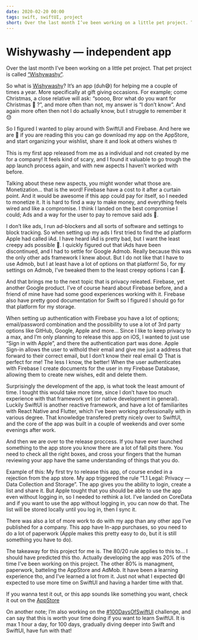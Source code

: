 ```yaml
---
date: 2020-02-20 00:00
tags: swift, swiftUI, project
short: Over the last month I’ve been working on a little pet project. That pet project is called “Wishywashy”.
---
```

# Wishywashy — independent app

Over the last month I’ve been working on a little pet project. That pet project is called [“Wishywashy”](https://apps.apple.com/no/app/wishywashy/id1497023679?l=nb).

So what is [Wishywashy](https://apps.apple.com/no/app/wishywashy/id1497023679?l=nb)? It’s an app (duh😅) for helping me a couple of times a year. More specifically at gift giving occasions. For example; come Christmas, a close relative will ask: “soooo, Bror what do you want for Christmas 🎄 ?”, and more often than not, my answer is “I don’t know”. And again more often then not I do actually know, but I struggle to remember it 😓

So I figured I wanted to play around with SwiftUI and Firebase. And here we are 🤪 if you are reading this you can go download my app on the AppStore, and start organizing your wishlist, share it and look at others wishes 🤓

This is my first app released from me as a individual and not created by me for a company! It feels kind of scary, and I found it valuable to go trough the app launch process again, and with new aspects I haven’t worked with before.

Talking about these new aspects, you might wonder what those are. Monetization… that is the word! Firebase have a cost to it after a curtain point. And it would be awesome if this app could pay for itself, so I needed to monetize it. It is hard to find a way to make money, and everything feels wired and like a compromise. I think I landed on the best compromise I could; Ads and a way for the user to pay to remove said ads 💸.

I don’t like ads, I run ad-blockers and all sorts of software and settings to block tracking. So when setting up my ads I first tried to find the ad platform Apple had called iAd. I have heard iAd is pretty bad, but I want the least creepy ads possible 🧐. I quickly figured out that iAds have been discontinued, and I had to settle for Google Admob. Really because this was the only other ads framework I knew about. But I do not like that I have to use Admob, but I at least have a lot of options on that platform! So, for my settings on Admob, I’ve tweaked them to the least creepy options I can 🎉.

And that brings me to the next topic that is privacy releated. Firebase, yet another Google product. I’ve of course heard about Firebase before, and a friend of mine have had some good experiences working with it. Firebase also have pretty good documentation for Swift so I figured I should go for that platform for my storage.

When setting up authentication with Firebase you have a lot of options; email/password combination and the possibility to use a lot of 3rd party options like GitHub, Google, Apple and more… Since I like to keep privacy to a max, and I’m only planning to release this app on iOS, I wanted to just use “Sign in with Apple”, and there the authentication part was done. Apple Sign-in allows the user to withold their email and give me just a address that forward to their correct email, but I don’t know their real email 😊 That is perfect for me! The less I know, the better! When the user authenticates with Firebase I create documents for the user in my Firebase Database, allowing them to create new wishes, edit and delete them.

Surprisingly the development of the app, is what took the least amount of time. I tought this would take more time, since I don’t have too much experience with that framework yet (or native development in general). Luckily SwiftUI is another reactive framework, and have a lot of familiarites with React Native and Flutter, which I’ve been working professionally with in various degree. That knowledge transfered pretty nicely over to SwiftUI, and the core of the app was built in a couple of weekends and over some evenings after work.

And then we are over to the release proccess. If you have ever launched something to the app store you know there are a lot of fall pits there. You need to check all the right boxes, and cross your fingers that the human reviewing your app have the same understanding of things that you do.

Example of this: My first try to release this app, of course ended in a rejection from the app store. My app triggered the rule “1.1 Legal: Privacy — Data Collection and Storage”. The app gives you the ability to login, create a list and share it. But Apple tought that you should be able to use the app even without logging in, so I needed to rethink a lot. I’ve landed on CoreData and if you want to use the app without logging in, you can now do that. The list will be stored locally until you log in, then I sync it.

There was also a lot of more work to do with my app than any other app I’ve published for a company. This app have In-app purchases, so you need to do a lot of paperwork (Apple makes this pretty easy to do, but it is still something you have to do).

The takeaway for this project for me is. The 80/20 rule applies to this to… I should have predicted this tho. Actually developing the app was 20% of the time I’ve been working on this project. The other 80% is managment, paperwork, batteling the AppStore and AdMob. It have been a learning experience tho, and I’ve learned a lot from it. Just not what I expected 😅I expected to use more time on SwiftUI and having a harder time with that.

If you wanna test it out, or this app sounds like something you want, check it out on the [AppStore](https://apps.apple.com/no/app/wishywashy/id1497023679?l=nb)

On another note; I’m also working on the [#100DaysOfSwiftUI](https://www.hackingwithswift.com/100/swiftui) challenge, and can say that this is worth your time doing if you want to learn SwiftUI. It is max 1 hour a day, for 100 days, gradually diving deeper into Swift and SwiftUI, have fun with that!
